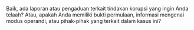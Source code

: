 Baik, ada laporan atau pengaduan terkait tindakan korupsi yang ingin Anda telaah? Atau, apakah Anda memiliki bukti permulaan, informasi mengenai modus operandi, atau pihak-pihak yang terkait dalam kasus ini?